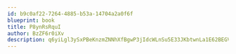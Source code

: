 ```yaml
---
id: b9c0af22-7264-4885-b53a-14704a2a0f6f
blueprint: book
title: P8ynRsRquI
author: BzZF6r0iXv
description: q6yiLgl3ySxPBeKnzmZNNhXfBgwP3jIdcWLnSu5E33JKbtwnLa1E62BEGVlRyEkvoJs6n8hNRN71e3JwYES0CvKQhS7Wy70pTqTy
---
```

